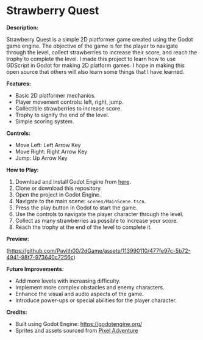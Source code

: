 
# Strawberry Quest

**Description:**

Strawberry Quest is a simple 2D platformer game created using the Godot game engine. The objective of the game is for the player to navigate through the level, collect strawberries to increase their score, and reach the trophy to complete the level.
I made this project to learn how to use GDScript in Godot for making 2D platform games. I hope in making this open source that others will also learn some things that I have learned.

**Features:**

- Basic 2D platformer mechanics.
- Player movement controls: left, right, jump.
- Collectible strawberries to increase score.
- Trophy to signify the end of the level.
- Simple scoring system.

**Controls:**

- Move Left: Left Arrow Key
- Move Right: Right Arrow Key
- Jump: Up Arrow Key

**How to Play:**

1. Download and install Godot Engine from [here](https://godotengine.org/download).
2. Clone or download this repository.
3. Open the project in Godot Engine.
4. Navigate to the main scene: `scenes/MainScene.tscn`.
5. Press the play button in Godot to start the game.
6. Use the controls to navigate the player character through the level.
7. Collect as many strawberries as possible to increase your score.
8. Reach the trophy at the end of the level to complete it.

**Preview:**


(https://github.com/Pavith00/2dGame/assets/113990110/477fe97c-5b72-4941-98f7-973640c7256c)




**Future Improvements:**

- Add more levels with increasing difficulty.
- Implement more complex obstacles and enemy characters.
- Enhance the visual and audio aspects of the game.
- Introduce power-ups or special abilities for the player character.

**Credits:**

- Built using Godot Engine: https://godotengine.org/
- Sprites and assets sourced from [Pixel Adventure](https://pixelfrog-assets.itch.io/pixel-adventure-1)

